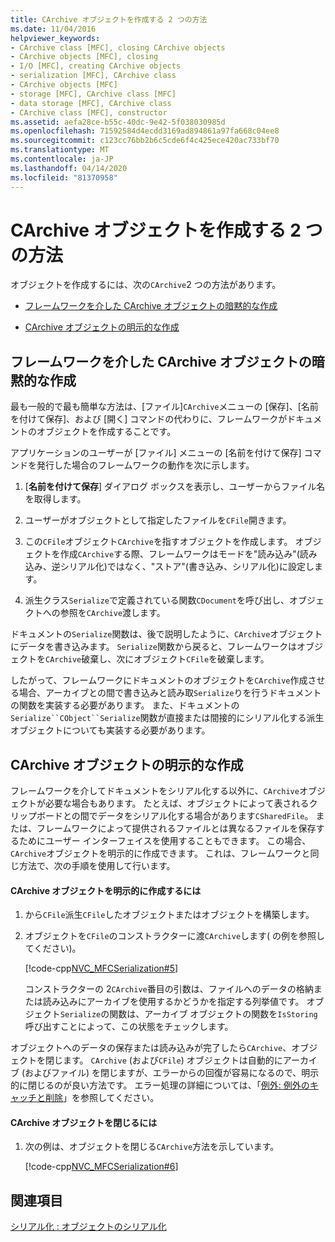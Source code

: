 ```yaml
---
title: CArchive オブジェクトを作成する 2 つの方法
ms.date: 11/04/2016
helpviewer_keywords:
- CArchive class [MFC], closing CArchive objects
- CArchive objects [MFC], closing
- I/O [MFC], creating CArchive objects
- serialization [MFC], CArchive class
- CArchive objects [MFC]
- storage [MFC], CArchive class [MFC]
- data storage [MFC], CArchive class
- CArchive class [MFC], constructor
ms.assetid: aefa28ce-b55c-40dc-9e42-5f038030985d
ms.openlocfilehash: 71592584d4ecdd3169ad894861a97fa668c04ee8
ms.sourcegitcommit: c123cc76bb2b6c5cde6f4c425ece420ac733bf70
ms.translationtype: MT
ms.contentlocale: ja-JP
ms.lasthandoff: 04/14/2020
ms.locfileid: "81370958"
---
```

# <a name="two-ways-to-create-a-carchive-object"></a>CArchive オブジェクトを作成する 2 つの方法

オブジェクトを作成するには、次の`CArchive`2 つの方法があります。

- [フレームワークを介した CArchive オブジェクトの暗黙的な作成](#_core_implicit_creation_of_a_carchive_object_via_the_framework)

- [CArchive オブジェクトの明示的な作成](#_core_explicit_creation_of_a_carchive_object)

## <a name="implicit-creation-of-a-carchive-object-via-the-framework"></a><a name="_core_implicit_creation_of_a_carchive_object_via_the_framework"></a>フレームワークを介した CArchive オブジェクトの暗黙的な作成

最も一般的で最も簡単な方法は、[ファイル]`CArchive`メニューの [保存]、[名前を付けて保存]、および [開く] コマンドの代わりに、フレームワークがドキュメントのオブジェクトを作成することです。

アプリケーションのユーザーが [ファイル] メニューの [名前を付けて保存] コマンドを発行した場合のフレームワークの動作を次に示します。

1. [**名前を付けて保存**] ダイアログ ボックスを表示し、ユーザーからファイル名を取得します。

1. ユーザーがオブジェクトとして指定したファイルを`CFile`開きます。

1. この`CFile`オブジェクト`CArchive`を指すオブジェクトを作成します。 オブジェクトを作成`CArchive`する際、フレームワークはモードを"読み込み"(読み込み、逆シリアル化)ではなく、"ストア"(書き込み、シリアル化)に設定します。

1. 派生クラス`Serialize`で定義されている関数`CDocument`を呼び出し、オブジェクトへの参照を`CArchive`渡します。

ドキュメントの`Serialize`関数は、後で説明したように、`CArchive`オブジェクトにデータを書き込みます。 `Serialize`関数から戻ると、フレームワークはオブジェクトを`CArchive`破棄し、次にオブジェクト`CFile`を破棄します。

したがって、フレームワークにドキュメントのオブジェクトを`CArchive`作成させる場合、アーカイブとの間で書き込みと読み取`Serialize`りを行うドキュメントの関数を実装する必要があります。 また、ドキュメントの`Serialize``CObject``Serialize`関数が直接または間接的にシリアル化する派生オブジェクトについても実装する必要があります。

## <a name="explicit-creation-of-a-carchive-object"></a><a name="_core_explicit_creation_of_a_carchive_object"></a>CArchive オブジェクトの明示的な作成

フレームワークを介してドキュメントをシリアル化する以外に、`CArchive`オブジェクトが必要な場合もあります。 たとえば、オブジェクトによって表されるクリップボードとの間でデータをシリアル化する場合があります`CSharedFile`。 または、フレームワークによって提供されるファイルとは異なるファイルを保存するためにユーザー インターフェイスを使用することもできます。 この場合、`CArchive`オブジェクトを明示的に作成できます。 これは、フレームワークと同じ方法で、次の手順を使用して行います。

#### <a name="to-explicitly-create-a-carchive-object"></a>CArchive オブジェクトを明示的に作成するには

1. から`CFile`派生`CFile`したオブジェクトまたはオブジェクトを構築します。

1. オブジェクトを`CFile`のコンストラクターに渡`CArchive`します( の例を参照してください)。

   [!code-cpp[NVC_MFCSerialization#5](../mfc/codesnippet/cpp/two-ways-to-create-a-carchive-object_1.cpp)]

   コンストラクターの 2`CArchive`番目の引数は、ファイルへのデータの格納または読み込みにアーカイブを使用するかどうかを指定する列挙値です。 オブジェクト`Serialize`の関数は、アーカイブ オブジェクトの関数を`IsStoring`呼び出すことによって、この状態をチェックします。

オブジェクトへのデータの保存または読み込みが完了したら`CArchive`、オブジェクトを閉じます。 `CArchive` (および`CFile`) オブジェクトは自動的にアーカイブ (およびファイル) を閉じますが、エラーからの回復が容易になるので、明示的に閉じるのが良い方法です。 エラー処理の詳細については、「[例外: 例外のキャッチと削除](../mfc/exceptions-catching-and-deleting-exceptions.md)」を参照してください。

#### <a name="to-close-the-carchive-object"></a>CArchive オブジェクトを閉じるには

1. 次の例は、オブジェクトを閉じる`CArchive`方法を示しています。

   [!code-cpp[NVC_MFCSerialization#6](../mfc/codesnippet/cpp/two-ways-to-create-a-carchive-object_2.cpp)]

## <a name="see-also"></a>関連項目

[シリアル化 : オブジェクトのシリアル化](../mfc/serialization-serializing-an-object.md)
